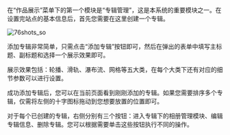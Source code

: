 在“作品展示”菜单下的第一个模块是“专辑管理”，这是本系统的重要模块之一。在设置完站点的基本信息后，首先您需要在这里创建一个专辑。

![76shots_so](https://nice-photo-1256312109.cos.ap-shanghai.myqcloud.com/site/313shots_so.png)

添加专辑非常简单，只需点击“添加专辑”按钮即可，然后在弹出的表单中填写主标题、副标题和选择一个展示效果即可。

展示效果包括：轮播、滑轨、瀑布流、网格等五大类，在每个大类下还有对应的细节参数可以进行设置。

成功添加专辑后，您可以在当前页面看到刚刚添加的专辑。如果您需要排序多个专辑，仅需将左侧的十字图标拖动到您想要放置的位置即可。

对于每个已创建的专辑，右侧分别有三个按钮：进入专辑下的相册管理模块、编辑专辑信息、删除专辑。您可以根据需要单击这些按钮执行不同的操作。
